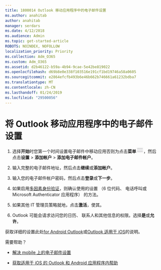 ```yaml
---
title: 1800014 Outlook 移动应用程序中的电子邮件设置
ms.author: anahitab
author: anahitab
manager: serdars
ms.date: 4/12/2018
ms.audience: Admin
ms.topic: get-started-article
ROBOTS: NOINDEX, NOFOLLOW
localization_priority: Priority
ms.collection: Adm_O365
ms.custom: Adm_O365
ms.assetid: d2b46122-b59a-4b94-9cae-5e42be819022
ms.openlocfilehash: d69b8e0e338f103516e191cf1bd19746a58a0605
ms.sourcegitcommit: e2864efcfb493b6e46b662b746661a61232bdba7
ms.translationtype: MT
ms.contentlocale: zh-CN
ms.lasthandoff: 01/24/2019
ms.locfileid: "29500056"
---
```

# <a name="set-up-email-in-the-outlook-mobile-app"></a>将 Outlook 移动应用程序中的电子邮件设置

1. 选择**开始**时您第一个时间设置电子邮件中移动应用否则为点击**菜单**![菜单按钮](media/265b9089-9630-42dd-a244-d9a412d8fe47.png)，然后点击**设置** \> **添加帐户** \> **添加电子邮件帐户**。 
    
2. 输入完整的电子邮件地址，然后点击**继续**或**添加帐户**。
    
3. 输入您的电子邮件帐户密码，然后点击**登录**或**下一步**。 
    
4. 如果启用[多因素身份验证](https://support.office.com/article/8f0454b2-f51a-4d9c-bcde-2c48e41621c6.aspx)，则确认使用的设置 （6 位代码、 电话呼叫或 Microsoft Authenticator 应用程序） 的方法。 
    
5. 如果其他 IT 管理员策略就地，点击**激活**，使其。 
    
6. Outlook 可能会请求访问您的日历、 联系人和其他信息的权限。选择**是**或**允许**。 
    
获取详细的设置此处[for Android Outlook](https://support.office.com/article/886db551-8dfa-4fd5-b835-f8e532091872.aspx)或[Outlook 适用于 iOS](https://support.office.com/article/b2de2161-cc1d-49ef-9ef9-81acd1c8e234.aspx)的说明。 
  
 需要帮助？
  
- [解决 mobile 上的电子邮件设置](https://support.office.com/article/a264ef01-9c88-48fb-9285-7017e4f31f02.aspx)
    
- [获取适用于 iOS 的 Outlook 和 Android 应用程序内帮助](https://support.office.com/article/218a22d1-9fa5-4889-b689-de1c63493243.aspx#ID0EAABAAA=Contact_Support)
    


